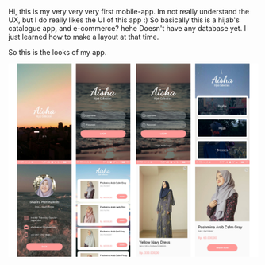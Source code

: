 Hi, this is my very very very first mobile-app. Im not really understand the UX, but I do really likes the UI of this app :)
So basically this is a hijab's catalogue app, and e-commerce? hehe
Doesn't have any database yet. I just learned how to make a layout at that time.

So this is the looks of my app.

![screenshots](aisha.png)
